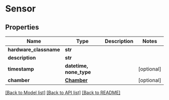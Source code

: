 # Sensor


## Properties
Name | Type | Description | Notes
------------ | ------------- | ------------- | -------------
**hardware_classname** | **str** |  | 
**description** | **str** |  | 
**timestamp** | **datetime, none_type** |  | [optional] 
**chamber** | [**Chamber**](Chamber.md) |  | [optional] 

[[Back to Model list]](../README.md#documentation-for-models) [[Back to API list]](../README.md#documentation-for-api-endpoints) [[Back to README]](../README.md)



